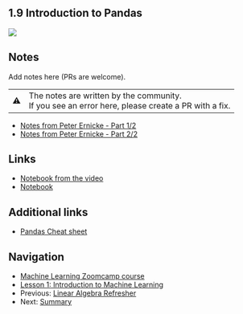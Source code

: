 ## 1.9 Introduction to Pandas

<a href="https://www.youtube.com/watch?v=0j3XK5PsnxA&list=PL3MmuxUbc_hIhxl5Ji8t4O6lPAOpHaCLR&index=9"><img src="images/thumbnail-1-09.jpg"></a>


## Notes


Add notes here (PRs are welcome).

<table>
   <tr>
      <td>⚠️</td>
      <td>
         The notes are written by the community. <br>
         If you see an error here, please create a PR with a fix.
      </td>
   </tr>
</table>

* [Notes from Peter Ernicke - Part 1/2](https://knowmledge.com/2023/09/16/ml-zoomcamp-2023-introduction-to-machine-learning-part-12/)
* [Notes from Peter Ernicke - Part 2/2](https://knowmledge.com/2023/09/17/ml-zoomcamp-2023-introduction-to-machine-learning-part-13/)

## Links

* [Notebook from the video](notebooks/09-pandas.ipynb)
* [Notebook](https://github.com/alexeygrigorev/mlbookcamp-code/blob/master/appendix-d-pandas.ipynb)

## Additional links

* [Pandas Cheat sheet](https://www.datacamp.com/community/blog/python-pandas-cheat-sheet)

## Navigation

* [Machine Learning Zoomcamp course](../)
* [Lesson 1: Introduction to Machine Learning](./)
* Previous: [Linear Algebra Refresher](08-linear-algebra.md)
* Next: [Summary](10-summary.md)
